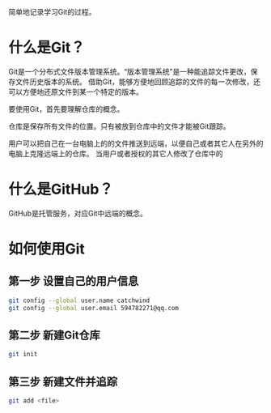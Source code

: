 简单地记录学习Git的过程。

# 什么是Git？

Git是一个分布式文件版本管理系统。“版本管理系统”是一种能追踪文件更改，保存文件历史版本的系统。
借助Git，能够方便地回顾追踪的文件的每一次修改，还可以方便地还原文件到某一个特定的版本。

要使用Git，首先要理解仓库的概念。

仓库是保存所有文件的位置。只有被放到仓库中的文件才能被Git跟踪。

用户可以把自己在一台电脑上的的文件推送到远端，以便自己或者其它人在另外的电脑上克隆远端上的仓库。
当用户或者授权的其它人修改了仓库中的


# 什么是GitHub？

GitHub是托管服务，对应Git中远端的概念。

# 如何使用Git

## 第一步 设置自己的用户信息

```bash
git config --global user.name catchwind
git config --global user.email 594782271@qq.com

```

## 第二步 新建Git仓库

```bash
git init

```
## 第三步 新建文件并追踪

```bash
git add <file>
```
